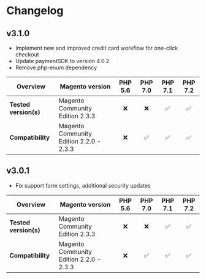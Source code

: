 # Changelog

## v3.1.0

*   Implement new and improved credit card workflow for one-click checkout  
*   Update paymentSDK to version 4.0.2  
*   Remove php-enum dependency  

|  Overview | Magento version | PHP 5.6 | PHP 7.0 | PHP 7.1 | PHP 7.2 |  
|---|---|:---:|:---:|:---:|:---:|  
| **Tested version(s)** | Magento Community Edition 2.3.3 | :x: | :x: | &#9989; | &#9989; |  
| **Compatibility** | Magento Community Edition 2.2.0 - 2.3.3 | :x: | &#9989; | &#9989; | &#9989; |    

## v3.0.1

*   Fix support form settings, additional security updates

|  Overview | Magento version | PHP 5.6 | PHP 7.0 | PHP 7.1 | PHP 7.2 |  
|---|---|:---:|:---:|:---:|:---:|  
| **Tested version(s)** | Magento Community Edition 2.3.3 | :x: | :x: | &#9989; | &#9989; |  
| **Compatibility** | Magento Community Edition 2.2.0 - 2.3.3 | :x: | &#9989; | &#9989; | &#9989; |    
